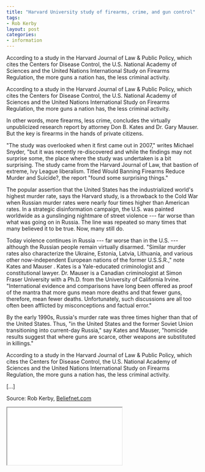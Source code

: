 ```yaml
---
title: "Harvard University study of firearms, crime, and gun control"
tags:
- Rob Kerby
layout: post
categories:
- information
---
```


According to a study in the Harvard Journal of Law & Public Policy, which cites the Centers for Disease Control, the U.S. National Academy of Sciences and the United Nations International Study on Firearms Regulation, the more guns a nation has, the less criminal activity.

According to a study in the Harvard Journal of Law & Public Policy, which cites the Centers for Disease Control, the U.S. National Academy of Sciences and the United Nations International Study on Firearms Regulation, the more guns a nation has, the less criminal activity.

In other words, more firearms, less crime, concludes the virtually unpublicized research report by attorney Don B. Kates and Dr. Gary Mauser. But the key is firearms in the hands of private citizens.

"The study was overlooked when it first came out in 2007," writes Michael Snyder, "but it was recently re-discovered and while the findings may not surprise some, the place where the study was undertaken is a bit surprising. The study came from the Harvard Journal of Law, that bastion of extreme, Ivy League liberalism. Titled Would Banning Firearms Reduce Murder and Suicide?, the report "found some surprising things."

The popular assertion that the United States has the industrialized world's highest murder rate, says the Harvard study, is a throwback to the Cold War when Russian murder rates were nearly four times higher than American rates. In a strategic disinformation campaign, the U.S. was painted worldwide as a gunslinging nightmare of street violence --- far worse than what was going on in Russia. The line was repeated so many times that many believed it to be true. Now, many still do.

Today violence continues in Russia --- far worse than in the U.S. --- although the Russian people remain virtually disarmed. "Similar murder rates also characterize the Ukraine, Estonia, Latvia, Lithuania, and various other now-independent European nations of the former U.S.S.R.," note Kates and Mauser . Kates is a Yale-educated criminologist and constitutional lawyer. Dr. Mauser is a Canadian criminologist at Simon Fraser University with a Ph.D. from the University of California Irvine. "International evidence and comparisons have long been offered as proof of the mantra that more guns mean more deaths and that fewer guns, therefore, mean fewer deaths. Unfortunately, such discussions are all too often been afflicted by misconceptions and factual error."

By the early 1990s, Russia's murder rate was three times higher than that of the United States. Thus, "in the United States and the former Soviet Union transitioning into current-day Russia," say Kates and Mauser, "homicide results suggest that where guns are scarce, other weapons are substituted in killings."

According to a study in the Harvard Journal of Law & Public Policy, which cites the Centers for Disease Control, the U.S. National Academy of Sciences and the United Nations International Study on Firearms Regulation, the more guns a nation has, the less criminal activity.

\[...\]

Source: Rob Kerby, [Beliefnet.com](https://www.beliefnet.com/News/Articles/Harvard-University-Study-Reveals-Astonishing-Link.aspx?p=1)

<iframe class="pdf" height="150" loading="lazy" src="/assets/pdf/20070101-Kates-Mauser.pdf" width="300"></iframe>
